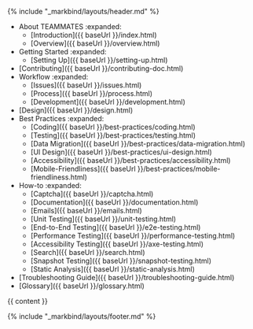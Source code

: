 {% include "_markbind/layouts/header.md" %}

<div id="flex-body">
  <nav id="site-nav" class="fixed-header-padding">
    <div class="nav-component slim-scroll">
      <site-nav>

* About TEAMMATES :expanded:
  * [Introduction]({{ baseUrl }}/index.html)
  * [Overview]({{ baseUrl }}/overview.html)
* Getting Started :expanded:
  * [Setting Up]({{ baseUrl }}/setting-up.html)
* [Contributing]({{ baseUrl }}/contributing-doc.html)
* Workflow :expanded:
  * [Issues]({{ baseUrl }}/issues.html)
  * [Process]({{ baseUrl }}/process.html)
  * [Development]({{ baseUrl }}/development.html)
* [Design]({{ baseUrl }}/design.html)
* Best Practices :expanded:
  * [Coding]({{ baseUrl }}/best-practices/coding.html)
  * [Testing]({{ baseUrl }}/best-practices/testing.html)
  * [Data Migration]({{ baseUrl }}/best-practices/data-migration.html)
  * [UI Design]({{ baseUrl }}/best-practices/ui-design.html)
  * [Accessibility]({{ baseUrl }}/best-practices/accessibility.html)
  * [Mobile-Friendliness]({{ baseUrl }}/best-practices/mobile-friendliness.html)
* How-to :expanded:
  * [Captcha]({{ baseUrl }}/captcha.html)
  * [Documentation]({{ baseUrl }}/documentation.html)
  * [Emails]({{ baseUrl }}/emails.html)
  * [Unit Testing]({{ baseUrl }}/unit-testing.html)
  * [End-to-End Testing]({{ baseUrl }}/e2e-testing.html)
  * [Performance Testing]({{ baseUrl }}/performance-testing.html)
  * [Accessibility Testing]({{ baseUrl }}/axe-testing.html)
  * [Search]({{ baseUrl }}/search.html)
  * [Snapshot Testing]({{ baseUrl }}/snapshot-testing.html)
  * [Static Analysis]({{ baseUrl }}/static-analysis.html)
* [Troubleshooting Guide]({{ baseUrl }}/troubleshooting-guide.html)
* [Glossary]({{ baseUrl }}/glossary.html)
      </site-nav>
    </div>
  </nav>
  <div id="content-wrapper" class="fixed-header-padding">
    <breadcrumb/>
    {{ content }}
  </div>
  <nav id="page-nav" class="fixed-header-padding">
    <div class="nav-component slim-scroll">
      <page-nav />
    </div>
  </nav>
</div>

{% include "_markbind/layouts/footer.md" %}
